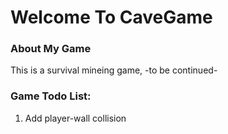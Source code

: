 # Welcome To CaveGame

### About My Game
This is a survival mineing game, -to be continued-


### Game Todo List:
1. Add player-wall collision
  
